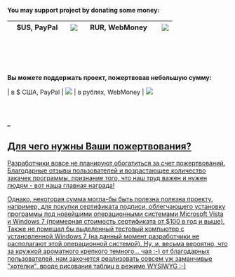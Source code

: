 **You may support project by donating some money:**

|   $US, PayPal   | <a href='https://www.paypal.com/cgi-bin/webscr?cmd=_s-xclick&hosted_button_id=A295D5YE3JJ2A'><img src='https://www.paypal.com/en_US/i/btn/btn_donateCC_LG.gif'></img></a> |   RUR, WebMoney    | <a href='https://light.webmoney.ru/pci.aspx?purse=R201880676616&amount=30.0&method=POST&url=http%3A//code.google.com/p/fictionbookeditor&desc=Пожертвование FBE Team'><img src='http://www.webmoney.ru/img/banner/AWMcaribbean.gif'></img></a> |
|:----------------------|:--------------------------------------------------------------------------------------------------------------------------------------------------------------------------|:-------------------------|:------------------------------------------------------------------------------------------------------------------------------------------------------------------------------------------------------------------------------------------------------------|

#   #
**Вы можете поддержать проект, пожертвовав небольшую сумму:**

| в $ США, PayPal | <a href='https://www.paypal.com/cgi-bin/webscr?cmd=_s-xclick&hosted_button_id=A295D5YE3JJ2A'><img src='https://www.paypal.com/en_US/i/btn/btn_donateCC_LG.gif'></img></a> | в рублях, WebMoney | <a href='https://light.webmoney.ru/pci.aspx?purse=R201880676616&amount=30.0&method=POST&url=http%3A//code.google.com/p/fictionbookeditor&desc=Пожертвование FBE Team'><img src='http://www.webmoney.ru/img/banner/AWMcaribbean.gif'> </tbody></table>

#   #
## Для чего нужны Ваши пожертвования? ##

Разработчики вовсе не планируют обогатиться за счет пожертвований. Благодарные отзывы пользователей и возрастающее количество закачек программы, признание того, что наш труд важен и нужен людям - вот наша главная награда!

Однако, некоторая сумма могла-бы быть полезна полезна проекту, например, для покупки сертификата подписи, облегчающего установку программы под новейшими операционными системами Microsoft Vista и Windows 7 (примерная стоимость сертификата от $100 в год и выше). Также не помешал бы выделенный тестовый компьютер с установленной Windows 7 (на данный момент разработчики не располагают этой операционной системой). Ну, и, весьма вероятно, что за кружкой ароматного крепкого темного... чая :-) от благодарных пользователей, нам захочется реализовать совсем уж заманчивые "хотелки", вроде рисования таблиц в режиме WYSIWYG :-)